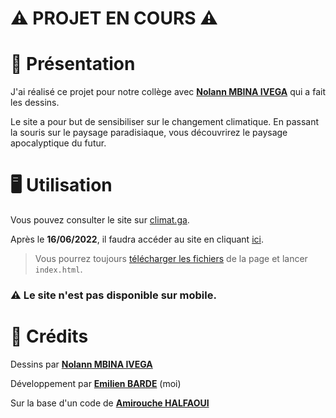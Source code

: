 # ⚠️ PROJET EN COURS ⚠️

# 📖 Présentation
J'ai réalisé ce projet pour notre collège avec [**Nolann MBINA IVEGA**]() qui a fait les dessins. 

Le site a pour but de sensibiliser sur le changement climatique.
En passant la souris sur le paysage paradisiaque, vous découvrirez le paysage apocalyptique du futur.

# 🖥 Utilisation

Vous pouvez consulter le site sur [climat.ga](https://climat.ga).

Après le **16/06/2022**, il faudra accéder au site en cliquant [ici](https://emilien-b.github.io/Climat/).

>Vous pourrez toujours [télécharger les fichiers](https://github.com/Emilien-B/Climat/archive/refs/heads/main.zip) de la page et lancer `index.html`.

### ⚠️ Le site n'est pas disponible sur mobile.

# 📝 Crédits

Dessins par [**Nolann MBINA IVEGA**](https://www.instagram.com/chizunokichichi/)

Développement par [**Emilien BARDE**](https://twitter.com/emilien_barde) (moi)

Sur la base d'un code de [**Amirouche HALFAOUI**](https://github.com/amihalfa)
